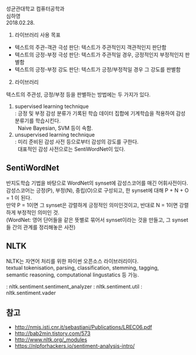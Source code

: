 성균관대학교 컴퓨터공학과 </br>
심하영 </br>
2018.02.28.

1) 라이브러리 사용 목표
 - 텍스트의 주관-객관 극성 판단: 텍스트가 주관적인지 객관적인지 판단함
 - 텍스트의 긍정-부정 극성 판단: 텍스트가 주관적일 경우, 긍정적인지 부정적인지 판별함
 - 텍스트의 긍정-부정 강도 판단: 텍스트가 긍정/부정적일 경우 그 강도를 판별함


2) 라이브러리

텍스트의 주관성, 긍정/부정 등을 판별하는 방법에는 두 가지가 있다. </br>
1. supervised learning technique </br>
 : 긍정 및 부정 감성 분류가 기록된 학습 데이터 집합에 기계학습을 적용하여 감성 분류기를 학습시킨다. </br>
   Naive Bayesian, SVM 등이 속함.
2. unsupervised learning technique </br>
 : 미리 준비된 감성 사전 등으로부터 감성의 강도를 구한다. </br>
   대표적인 감성 사전으로는 SentiWordNet이 있다.


## SentiWordNet
반지도학습 기법을 바탕으로 WordNet의 synset에 감성스코어를 매긴 어휘사전이다. </br>
감성스코어는 긍정(P), 부정(N), 중립(O)으로 구성되고, 한 synset에 대해 P + N + O = 1 이 된다. </br>
만약 P = 1이면 그 synset은 강렬하게 긍정적인 의미인것이고, 반대로 N = 1이면 강렬하게 부정적인 의미인 것. </br>
(WordNet: 영어 단어들을 같은 뜻별로 묶어서 synset이라는 것을 만들고, 그 synset들 간의 관계를 정리해놓은 사전) </br>

## NLTK 
NLTK는 자연어 처리를 위한 파이썬 오픈소스 라이브러리이다. </br>
textual tokenisation, parsing, classification, stemming, tagging, </br>
semantic reasoning, computational lingustatics 등 가능. </br>

: nltk.sentiment.sentiment_analyzer
: nltk.sentiment.util
: nltk.sentiment.vader


## 참고
- http://nmis.isti.cnr.it/sebastiani/Publications/LREC06.pdf
- http://bab2min.tistory.com/573
- http://www.nltk.org/_modules
- https://nlpforhackers.io/sentiment-analysis-intro/
